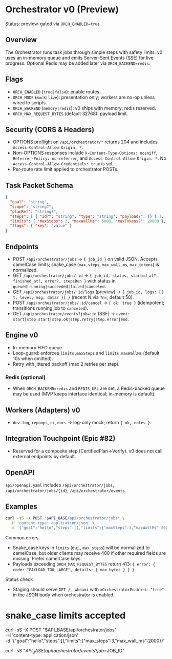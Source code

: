 # Orchestrator v0 (Preview)

Status: preview-gated via `ORCH_ENABLED=true`

## Overview

The Orchestrator runs task jobs through simple steps with safety limits. v0 uses an in-memory queue and emits Server-Sent Events (SSE) for live progress. Optional Redis may be added later via `ORCH_BACKEND=redis`.

## Flags

- `ORCH_ENABLED` (`true|false`): enable routes.
- `ORCH_MODE` (`mock|live`): presentation only; workers are no-op unless wired to scripts.
- `ORCH_BACKEND` (`memory|redis`): v0 ships with memory; redis reserved.
- `ORCH_MAX_REQUEST_BYTES` (default 32768): payload limit.

## Security (CORS & Headers)

- OPTIONS preflight on `/api/orchestrator/*` returns 204 and includes `Access-Control-Allow-Origin: *`.
- Non-OPTIONS responses include `X-Content-Type-Options: nosniff`, `Referrer-Policy: no-referrer`, and `Access-Control-Allow-Origin: *`. No `Access-Control-Allow-Credentials: true` is set.
- Per-route rate limit applied to orchestrator POSTs.

## Task Packet Schema

```json
{
  "goal": "string",
  "scope": "string?",
  "planRef": "string?",
  "steps": [ { "id?": "string", "type": "string", "payload?": {} } ],
  "limits": { "maxSteps": 3, "maxWallMs": 5000, "maxTokens?": 20000 },
  "flags": { "key": "value" }
}
```

## Endpoints

- POST `/api/orchestrator/jobs` → `{ job_id }` on valid JSON. Accepts camelCase limits; snake_case (`max_steps`, `max_wall_ms`, `max_tokens`) is normalized.
- GET `/api/orchestrator/jobs/:id` → `{ job_id, status, started_at?, finished_at?, error?, stepsRun }` with status in `queued|running|succeeded|failed|canceled`.
- GET `/api/orchestrator/jobs/:id/logs` (preview) → `{ job_id, logs: [{ t, level, msg, data? }] }` (recent N via `?n=`; default 50).
- POST `/api/orchestrator/jobs/:id/cancel` → `{ ok: true }` (idempotent; transitions running job to `canceled`).
- GET `/api/orchestrator/events?job=:id` (SSE) → `event: start|step.start|step.ok|step.retry|step.error|end`.

## Engine v0

- In-memory FIFO queue.
- Loop-guard: enforces `limits.maxSteps` and `limits.maxWallMs` (default 10s when omitted).
- Retry with jittered backoff (max 2 retries per step).

### Redis (optional)
- When `ORCH_BACKEND=redis` and `REDIS_URL` are set, a Redis-backed queue may be used (MVP keeps interface identical; in-memory is default).

## Workers (Adapters) v0

- `dev.log`, `repoops`, `ci`, `docs` → log-only mock; return `{ ok, notes }`.

## Integration Touchpoint (Epic #82)

- Reserved for a composite step (CertifiedPlan→Verify). v0 does not call external endpoints by default.

## OpenAPI

`api/openapi.yaml` includes `/api/orchestrator/jobs`, `/api/orchestrator/jobs/{id}`, `/api/orchestrator/events`.

## Examples

```bash
curl -sS -X POST "$API_BASE/api/orchestrator/jobs" \
  -H 'content-type: application/json' \
  -d '{"goal":"hello","steps":[],"limits":{"maxSteps":3,"maxWallMs":2000}}'
```

Common errors
- Snake_case keys in `limits` (e.g., `max_steps`) will be normalized to camelCase, but older clients may receive 400 if other required fields are missing. Prefer camelCase keys.
- Payloads exceeding `ORCH_MAX_REQUEST_BYTES` return 413: `{ error: { code: "PAYLOAD_TOO_LARGE", details: { max_bytes } } }`.

Status check
- Staging should serve `GET /__whoami` with `xOrchestratorEnabled: "true"` in the JSON body when orchestrator is enabled.

# snake_case limits accepted
curl -sS -X POST "$API_BASE/api/orchestrator/jobs" \
  -H 'content-type: application/json' \
  -d '{"goal":"hello","steps":[],"limits":{"max_steps":3,"max_wall_ms":2000}}'

curl -sS "$API_BASE/api/orchestrator/events?job=$JOB_ID"
```


